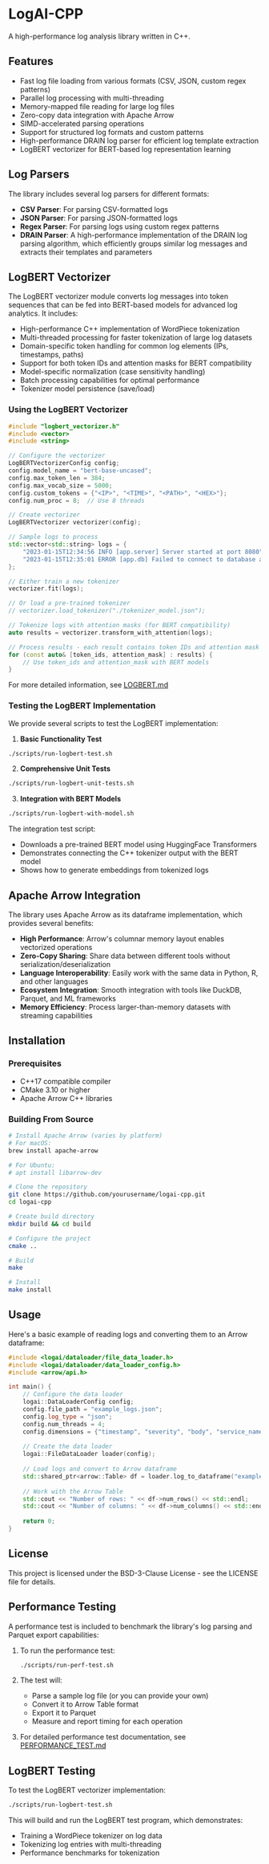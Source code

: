 # LogAI-CPP

A high-performance log analysis library written in C++.

## Features

- Fast log file loading from various formats (CSV, JSON, custom regex patterns)
- Parallel log processing with multi-threading
- Memory-mapped file reading for large log files
- Zero-copy data integration with Apache Arrow
- SIMD-accelerated parsing operations
- Support for structured log formats and custom patterns
- High-performance DRAIN log parser for efficient log template extraction
- LogBERT vectorizer for BERT-based log representation learning

## Log Parsers

The library includes several log parsers for different formats:

- **CSV Parser**: For parsing CSV-formatted logs
- **JSON Parser**: For parsing JSON-formatted logs
- **Regex Parser**: For parsing logs using custom regex patterns
- **DRAIN Parser**: A high-performance implementation of the DRAIN log parsing algorithm, which efficiently groups similar log messages and extracts their templates and parameters

## LogBERT Vectorizer

The LogBERT vectorizer module converts log messages into token sequences that can be fed into BERT-based models for advanced log analytics. It includes:

- High-performance C++ implementation of WordPiece tokenization
- Multi-threaded processing for faster tokenization of large log datasets
- Domain-specific token handling for common log elements (IPs, timestamps, paths)
- Support for both token IDs and attention masks for BERT compatibility
- Model-specific normalization (case sensitivity handling)
- Batch processing capabilities for optimal performance
- Tokenizer model persistence (save/load)

### Using the LogBERT Vectorizer

```cpp
#include "logbert_vectorizer.h"
#include <vector>
#include <string>

// Configure the vectorizer
LogBERTVectorizerConfig config;
config.model_name = "bert-base-uncased";
config.max_token_len = 384;
config.max_vocab_size = 5000;
config.custom_tokens = {"<IP>", "<TIME>", "<PATH>", "<HEX>"};
config.num_proc = 8;  // Use 8 threads

// Create vectorizer
LogBERTVectorizer vectorizer(config);

// Sample logs to process
std::vector<std::string> logs = {
    "2023-01-15T12:34:56 INFO [app.server] Server started at port 8080",
    "2023-01-15T12:35:01 ERROR [app.db] Failed to connect to database at 192.168.1.100"
};

// Either train a new tokenizer
vectorizer.fit(logs);

// Or load a pre-trained tokenizer
// vectorizer.load_tokenizer("./tokenizer_model.json");

// Tokenize logs with attention masks (for BERT compatibility)
auto results = vectorizer.transform_with_attention(logs);

// Process results - each result contains token IDs and attention mask
for (const auto& [token_ids, attention_mask] : results) {
    // Use token_ids and attention_mask with BERT models
}
```

For more detailed information, see [LOGBERT.md](docs/LOGBERT.md)

### Testing the LogBERT Implementation

We provide several scripts to test the LogBERT implementation:

1. **Basic Functionality Test**
```bash
./scripts/run-logbert-test.sh
```

2. **Comprehensive Unit Tests**
```bash
./scripts/run-logbert-unit-tests.sh
```

3. **Integration with BERT Models**
```bash
./scripts/run-logbert-with-model.sh
```

The integration test script:
- Downloads a pre-trained BERT model using HuggingFace Transformers
- Demonstrates connecting the C++ tokenizer output with the BERT model
- Shows how to generate embeddings from tokenized logs

## Apache Arrow Integration

The library uses Apache Arrow as its dataframe implementation, which provides several benefits:

- **High Performance**: Arrow's columnar memory layout enables vectorized operations
- **Zero-Copy Sharing**: Share data between different tools without serialization/deserialization
- **Language Interoperability**: Easily work with the same data in Python, R, and other languages
- **Ecosystem Integration**: Smooth integration with tools like DuckDB, Parquet, and ML frameworks
- **Memory Efficiency**: Process larger-than-memory datasets with streaming capabilities

## Installation

### Prerequisites

- C++17 compatible compiler
- CMake 3.10 or higher
- Apache Arrow C++ libraries

### Building From Source

```bash
# Install Apache Arrow (varies by platform)
# For macOS:
brew install apache-arrow

# For Ubuntu:
# apt install libarrow-dev

# Clone the repository
git clone https://github.com/yourusername/logai-cpp.git
cd logai-cpp

# Create build directory
mkdir build && cd build

# Configure the project
cmake ..

# Build
make

# Install
make install
```

## Usage

Here's a basic example of reading logs and converting them to an Arrow dataframe:

```cpp
#include <logai/dataloader/file_data_loader.h>
#include <logai/dataloader/data_loader_config.h>
#include <arrow/api.h>

int main() {
    // Configure the data loader
    logai::DataLoaderConfig config;
    config.file_path = "example_logs.json";
    config.log_type = "json";
    config.num_threads = 4;
    config.dimensions = {"timestamp", "severity", "body", "service_name"};
    
    // Create the data loader
    logai::FileDataLoader loader(config);
    
    // Load logs and convert to Arrow dataframe
    std::shared_ptr<arrow::Table> df = loader.log_to_dataframe("example_logs.json", "json");
    
    // Work with the Arrow Table
    std::cout << "Number of rows: " << df->num_rows() << std::endl;
    std::cout << "Number of columns: " << df->num_columns() << std::endl;
    
    return 0;
}
```

## License

This project is licensed under the BSD-3-Clause License - see the LICENSE file for details.

## Performance Testing

A performance test is included to benchmark the library's log parsing and Parquet export capabilities:

1. To run the performance test:
   ```bash
   ./scripts/run-perf-test.sh
   ```

2. The test will:
   - Parse a sample log file (or you can provide your own)
   - Convert it to Arrow Table format
   - Export it to Parquet
   - Measure and report timing for each operation

3. For detailed performance test documentation, see [PERFORMANCE_TEST.md](docs/PERFORMANCE_TEST.md)

## LogBERT Testing

To test the LogBERT vectorizer implementation:

```bash
./scripts/run-logbert-test.sh
```

This will build and run the LogBERT test program, which demonstrates:
- Training a WordPiece tokenizer on log data
- Tokenizing log entries with multi-threading
- Performance benchmarks for tokenization 